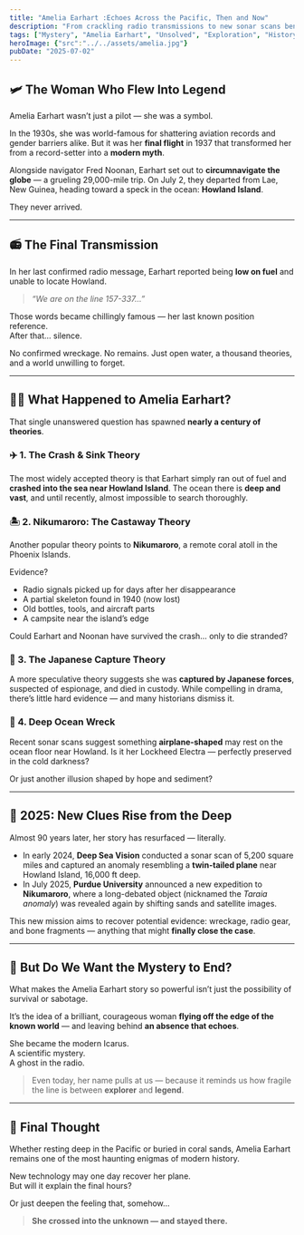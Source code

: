 ```yaml
---
title: "Amelia Earhart :Echoes Across the Pacific, Then and Now"
description: "From crackling radio transmissions to new sonar scans beneath the Pacific, Amelia Earhart’s disappearance remains one of the most enduring modern mysteries. What really happened—and are we any closer to knowing?"
tags: ["Mystery", "Amelia Earhart", "Unsolved", "Exploration", "History","Discovery","plane","expedition","radio","pacific","ocean","disappearance","mystery","legend"]
heroImage: {"src":"../../assets/amelia.jpg"}
pubDate: "2025-07-02"
---
```


## 🛩️ The Woman Who Flew Into Legend

Amelia Earhart wasn’t just a pilot — she was a symbol.

In the 1930s, she was world-famous for shattering aviation records and gender barriers alike. But it was her **final flight** in 1937 that transformed her from a record-setter into a **modern myth**.

Alongside navigator Fred Noonan, Earhart set out to **circumnavigate the globe** — a grueling 29,000-mile trip. On July 2, they departed from Lae, New Guinea, heading toward a speck in the ocean: **Howland Island**.

They never arrived.

---

## 📻 The Final Transmission

In her last confirmed radio message, Earhart reported being **low on fuel** and unable to locate Howland.

> *“We are on the line 157-337…”*

Those words became chillingly famous — her last known position reference.  
After that… silence.

No confirmed wreckage. No remains. Just open water, a thousand theories, and a world unwilling to forget.

---

## 🕵️‍♂️ What Happened to Amelia Earhart?

That single unanswered question has spawned **nearly a century of theories**.

### ✈️ 1. The Crash & Sink Theory
The most widely accepted theory is that Earhart simply ran out of fuel and **crashed into the sea near Howland Island**. The ocean there is **deep and vast**, and until recently, almost impossible to search thoroughly.

### 🏝️ 2. Nikumaroro: The Castaway Theory
Another popular theory points to **Nikumaroro**, a remote coral atoll in the Phoenix Islands.

Evidence?  
- Radio signals picked up for days after her disappearance  
- A partial skeleton found in 1940 (now lost)  
- Old bottles, tools, and aircraft parts  
- A campsite near the island’s edge

Could Earhart and Noonan have survived the crash… only to die stranded?

### 👤 3. The Japanese Capture Theory
A more speculative theory suggests she was **captured by Japanese forces**, suspected of espionage, and died in custody. While compelling in drama, there’s little hard evidence — and many historians dismiss it.

### 🌊 4. Deep Ocean Wreck
Recent sonar scans suggest something **airplane-shaped** may rest on the ocean floor near Howland. Is it her Lockheed Electra — perfectly preserved in the cold darkness?

Or just another illusion shaped by hope and sediment?

---

## 🌊 2025: New Clues Rise from the Deep

Almost 90 years later, her story has resurfaced — literally.

- In early 2024, **Deep Sea Vision** conducted a sonar scan of 5,200 square miles and captured an anomaly resembling a **twin-tailed plane** near Howland Island, 16,000 ft deep.
- In July 2025, **Purdue University** announced a new expedition to **Nikumaroro**, where a long-debated object (nicknamed the *Taraia anomaly*) was revealed again by shifting sands and satellite images.

This new mission aims to recover potential evidence: wreckage, radio gear, and bone fragments — anything that might **finally close the case**.

---

## 🧭 But Do We Want the Mystery to End?

What makes the Amelia Earhart story so powerful isn’t just the possibility of survival or sabotage.

It’s the idea of a brilliant, courageous woman **flying off the edge of the known world** — and leaving behind **an absence that echoes**.

She became the modern Icarus.  
A scientific mystery.  
A ghost in the radio.

> Even today, her name pulls at us — because it reminds us how fragile the line is between **explorer** and **legend**.

---

## 🌠 Final Thought

Whether resting deep in the Pacific or buried in coral sands, Amelia Earhart remains one of the most haunting enigmas of modern history.

New technology may one day recover her plane.  
But will it explain the final hours?

Or just deepen the feeling that, somehow…  
> **She crossed into the unknown — and stayed there.**

